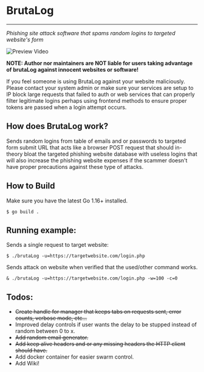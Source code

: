 # BrutaLog
---

*Phishing site attack software that spams random logins to targeted website's form*

![Preview Video](/preview.gif)

**NOTE: Author nor maintainers are NOT liable for users taking advantage of brutaLog against innocent websites or software!**

If you feel someone is using BrutaLog against your website maliciously. Please contact your system admin or make sure your services are setup to IP block large requests that failed to auth or web services that can properly filter legitimate logins perhaps using frontend methods to ensure proper tokens are passed when a login attempt occurs.
## How does BrutaLog work?


Sends random logins from table of emails and or passwords to targeted form submit URL that acts like a browser POST request that should in-theory bloat the targeted phishing website database with useless logins that will also increase the phishing website expenses if the scammer doesn't have proper precautions against these type of attacks.

## How to Build

Make sure you have the latest Go 1.16+ installed.

`$ go build .`

## Running example:

Sends a single request to target website:

`$ ./brutaLog -u=https://targetwebsite.com/login.php`

Sends attack on website when verified that the used/other command works.

`& ./brutaLog -u=https://targetwebsite.com/login.php -w=100 -c=0`


## Todos:

* ~~Create handle for manager that keeps tabs on requests sent, error counts, verbose mode, etc...~~
* Improved delay controls if user wants the delay to be stupped instead of random between 0 to x.
* ~~Add random email generator.~~
* ~~Add keep alive headers and or any missing headers the HTTP client should have.~~
* Add docker container for easier swarm control.
* Add Wiki!
